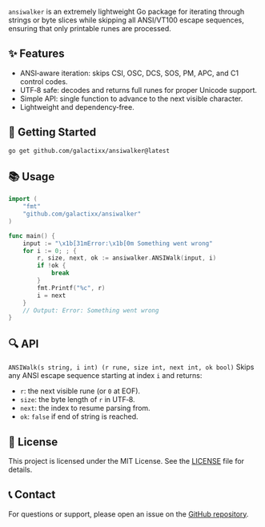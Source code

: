 

`ansiwalker` is an extremely lightweight Go package for iterating through strings or byte slices while skipping all ANSI/VT100 escape sequences, ensuring that only printable runes are processed.

## ✨ **Features**

* ANSI‑aware iteration: skips CSI, OSC, DCS, SOS, PM, APC, and C1 control codes.
* UTF‑8 safe: decodes and returns full runes for proper Unicode support.
* Simple API: single function to advance to the next visible character.
* Lightweight and dependency‑free.

## 🚀 **Getting Started**

```bash
go get github.com/galactixx/ansiwalker@latest
```

## 📚 **Usage**

```go
import (
    "fmt"
    "github.com/galactixx/ansiwalker"
)

func main() {
    input := "\x1b[31mError:\x1b[0m Something went wrong"
    for i := 0; ; {
        r, size, next, ok := ansiwalker.ANSIWalk(input, i)
        if !ok {
            break
        }
        fmt.Printf("%c", r)
        i = next
    }
    // Output: Error: Something went wrong
}
```

## 🔍 **API**

`ANSIWalk(s string, i int) (r rune, size int, next int, ok bool)`
  Skips any ANSI escape sequence starting at index `i` and returns:

  * `r`: the next visible rune (or `0` at EOF).
  * `size`: the byte length of `r` in UTF‑8.
  * `next`: the index to resume parsing from.
  * `ok`: `false` if end of string is reached.

## 🤝 **License**

This project is licensed under the MIT License. See the [LICENSE](LICENSE) file for details.

## 📞 **Contact**

For questions or support, please open an issue on the [GitHub repository](https://github.com/galactixx/ansiwalker/issues).
